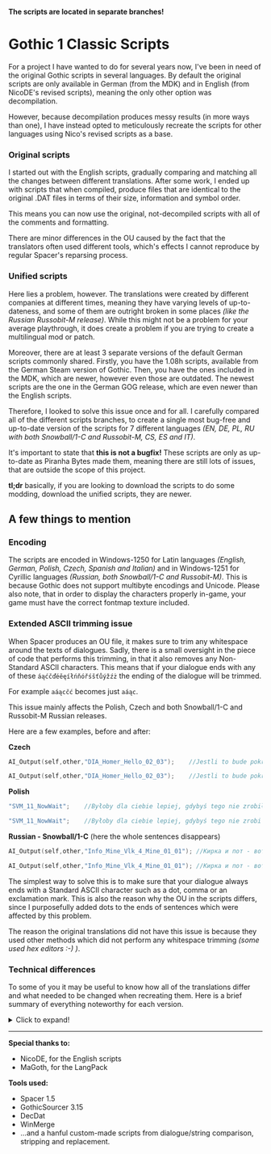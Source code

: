 **The scripts are located in separate branches!**

# Gothic 1 Classic Scripts
For a project I have wanted to do for several years now, I've been in need of the original Gothic scripts in several languages. By default the original scripts are only available in German (from the MDK) and in English (from NicoDE's revised scripts), meaning the only other option was decompilation. 

However, because decompilation produces messy results (in more ways than one), I have instead opted to meticulously recreate the scripts for other languages using Nico's revised scripts as a base.

### Original scripts
I started out with the English scripts, gradually comparing and matching all the changes between different translations.  After some work, I ended up with scripts that when compiled, produce files that are identical to the original .DAT files in terms of their size, information and symbol order.

This means you can now use the original, not-decompiled scripts with all of the comments and formatting. 

There are minor differences in the OU caused by the fact that the translators often used different tools, which's effects I cannot reproduce by regular Spacer's reparsing process.

### Unified scripts
Here lies a problem, however. The translations were created by different companies at different times, meaning they have varying levels of up-to-dateness, and some of them are outright broken in some places *(like the Russian Russobit-M release)*. While this might not be a problem for your average playthrough, it does create a problem if you are trying to create a multilingual mod or patch.

Moreover, there are at least 3 separate versions of the default German scripts commonly shared.
Firstly, you have the 1.08h scripts, available from the German Steam version of Gothic. Then, you have the ones included in the MDK, which are newer, however even those are outdated. The newest scripts are the one in the German GOG release, which are even newer than the English scripts.

Therefore, I looked to solve this issue once and for all. I carefully compared all of the different scripts branches, to create a single most bug-free and up-to-date version of the scripts for 7 different languages *(EN, DE, PL, RU with both Snowball/1-C and Russobit-M, CS, ES and IT)*.

It's important to state that **this is not a bugfix!** These scripts are only as up-to-date as Piranha Bytes made them, meaning there are still lots of issues, that are outside the scope of this project.

**tl;dr**
basically, if you are looking to download the scripts to do some modding, download the unified scripts, they are newer.

## A few things to mention

### Encoding
The scripts are encoded in Windows-1250 for Latin languages *(English, German, Polish, Czech, Spanish and Italian)* and in Windows-1251 for Cyrillic languages *(Russian, both Snowball/1-C and Russobit-M)*. This is because Gothic does not support multibyte encodings and Unicode. Please also note, that in order to display the characters properly in-game, your game must have the correct fontmap texture included.

### Extended ASCII trimming issue
When Spacer produces an OU file, it makes sure to trim any whitespace around the texts of dialogues. Sadly, there is a small oversight in the piece of code that performs this trimming, in that it also removes any Non-Standard ASCII characters. This means that if your dialogue ends with any of these `áąćčďéěęíłńňóřśšťůýžźż` the ending of the dialogue will be trimmed.

For example `aáącčć` becomes just `aáąc`.

This issue mainly affects the Polish, Czech and both Snowball/1-C and Russobit-M Russian releases.

Here are a few examples, before and after:

**Czech**
```d
AI_Output(self,other,"DIA_Homer_Hello_02_03");    //Jestli to bude pokračovat, celá hráz bude co nevidět podhrabaná
```
```d
AI_Output(self,other,"DIA_Homer_Hello_02_03");    //Jestli to bude pokračovat, celá hráz bude co nevidět podhraban
```
**Polish**
```d
"SVM_11_NowWait";    //Byłoby dla ciebie lepiej, gdybyś tego nie zrobił
```
```d
"SVM_11_NowWait";    //Byłoby dla ciebie lepiej, gdybyś tego nie zrobi
```
**Russian - Snowball/1-C** (here the whole sentences disappears)
```d
AI_Output(self,other,"Info_Mine_Vlk_4_Mine_01_01");	//Кирка и пот - вот и все, что здесь есть. Ты пришел и скоро уйдешь…
```
```d
AI_Output(self,other,"Info_Mine_Vlk_4_Mine_01_01");	//Кирка и пот - вот и все, что здесь есть.
```

The simplest way to solve this is to make sure that your dialogue always ends with a Standard ASCII character such as a dot, comma or an exclamation mark. This is also the reason why the OU in the scripts differs, since I purposefully added dots to the ends of sentences which were affected by this problem.

The reason the original translations did not have this issue is because they used other methods which did not perform any whitespace trimming *(some used hex editors :-) )*.

### Technical differences
To some of you it may be useful to know how all of the translations differ and what needed to be changed when recreating them. Here is a brief summary of everything noteworthy for each version.

<details>
  <summary>Click to expand!</summary>

#### German
The newest German scripts have a few differences from the ones in the MDK. Mainly, the In Extremo concert has been disabled and some incorrectly set `self` and `other` keywords have been fixed. 

Sadly, this newest release also introduces an issue with some dialogues missing audio, due to an attempted fix of mistyped dialogue names. In the original release, the ambient info dialogues for SFB 5 and Mine_Vlk 2, 3 and 4 have an incorrect SVM number specified in their dialogue names.

The newest German release "fixed" this by renaming the dialogues to what they should be (e.g. `Info_Mine_Vlk_4_Mine_01_01` -> `Info_Mine_Vlk_4_Mine_04_01`). However, they did so without renaming the audio files or even reparsing the Output Units, meaning that these dialogues are now broken in-game. 

In the Unified scripts I changed these back to the incorrect name, so that way you get to keep the audio.

**Full changelog of what PB changed in said release:**
- Removed unused constant defines [system\MENU\menu_defines.d]
- Changed Bathbabe's name definition to use the newly added constant in text.d [content\AI\Test_Skripts\Testmodelle_Markus.d]
- Added a condition for Orc scouts, warriors and shamans [content\Story\B\B_AssignAmbientInfos.d]
- Changed incorrect SVM numbers in the names of dialogues [content\Story\B\B_AssignAmbientInfos_Mine_Vlk_2.d] [content\Story\B\B_AssignAmbientInfos_Mine_Vlk_3.d] [content\Story\B\B_AssignAmbientInfos_Mine_Vlk_4.d] [content\Story\B\B_AssignAmbientInfos_Sfb_5.d]
- Changed incorrectly used `self` and `other` keywords due to which the hero was opening his mouth while the NPC was talking, and vice versa. [content\Story\B\B_AssignAmbientInfos_Nov_5.d] [content\Story\B\B_AssignAmbientInfos_Tpl_8.d]
- Added ambient infos for Orcs (SVM 17) [content\Story\B\B_AssignAmbientInfos_Orc_17.d]
- Changed functions in B_InExtremo.d to use the newly added `INEXTREMOONSTAGE` variable [content\Story\B\B_InExtremo.d]
- Changed introducechapter in B_Kapitelwechsel to use the newly added constants in text.d [content\Story\CHAPTERS\B_Kapitelwechsel.d]
- Removed In Extremo by preventing them to spawn in the Chapter 2 [content\Story\CHAPTERS\B_Kapitelwechsel.d]
- Changed a log entry back to German which was translated to English in the MDK scripts [content\Story\CHAPTERS\B_Kapitelwechsel.d]
- Added missing dialogue text [content\Story\MISSIONS\DIA_ORC_Shaman.d] [content\Story\MISSIONS\DIA_Vlk_564_Jesse.d]
- Changed at which specific dialogue is the hero given the teleportation spell in the Orc Graveyard (`Info_BaalLukor_RUNES` - > `Info_BaalLukor_DOOR`) and added a condition in case hero already has it [MISSIONS\DIA_GUR_1211_BaalLukor.d]
- Removed the function call to start the In Extermo concert and disabled the dialogue itself [content\Story\MISSIONS\DIA_IE_397_Announcer.d]
- Added dialogues for the In Extremo publikum [content\Story\MISSIONS\DIA_IE_Publikum.d]
- Changed the waypoint at which Kharim begins to sharpen his sword (`OCR_OUTSIDE_HUT_31` -> `OCR_ARENABATTLE_OUTSIDE`) [content\Story\NPC\SLD_729_Kharim.d]
- Added the `inextremoonstage` variable [content\Story\Story_Globals.d]
- Added the `STR_BADENIXE` and `KapWeschsel` constants [content\Story\Text.d]

#### Czech and Polish

The Czech and Polish translation seems to be the same branch, which is not surprising considering they were both made by CD Projekt.

Here is everything that I had to change during reconstruction using the English scripts as base:
- Removed the condition for Orc scouts, warriors and shamans [content\Story\B\B_AssignAmbientInfos.d]
- Removed ambient infos for Orcs (SVM 17) [content\Story\B\B_AssignAmbientInfos_Orc_17.d]
- Changed back the `self` and `other` keywords to be incorrect [content\Story\B\B_AssignAmbientInfos_Tpl_8.d]
- Commented out the condition to start the In Extremo concert completely [content\Story\Chapters\B_Kapitelwechsel.d]
- Removed dialogues for the In Extremo publikum [content\Story\MISSIONS\DIA_IE_Publikum.d]
- Changed the dialogue that starts In Extremo to be inaccessible [content\Story\MISSIONS\DIA_VLK_580_Grim.d]
- Changed the text in Use_XP_Map. Probably intended for font testing [content\Story\NPC\PC_Hero.d]

The Polish version version has some additional changes which are not present in the Czech version:
- Changed the order at strings in G_CanNotUse are concatenated to better fit the Polish language [content\_intern\G_Functions\G_CanNotUse.d] [content\AI\AI_Intern\B_Functions.d]
- Added a new horizontal line in the 6th circle book, meaning that there is now a line right bellow the title (like in all the other magic circle books). This was probably a mistake made by PB that CD Projekt corrected [content\Items\Written.d]
- Changed the order of the "Ore/Items given" constants to be more consistent [content\Story\NPC\Text.d]

#### Russian Snowball/1-C

The Snowball/1-C release appears to have been made using the same branch as the Czech and Polish releases. This is not surprising considering that CD Projekt is mentioned in the credits, meaning there probably was some cooperation behind the scenes.

Other than that, the only real change is that `G_CanNotCast` and `G_CanNotUse` have been adjusted to better fit the Russian language.

#### Russian Russobit-M

The Russobit release seems to have been made without the access to the original scripts by manually editing the compiled OU.bin and OU.dat files. This can be deduced by the symbol order (which is identical to the German 1.08h Steam release) and the fact that the ou.bin file still says `date 25.4.2001 13:6:38 user pankratz`. As a result, waypoint and routine names were sometimes translated causing further issues. The Russobit translation also seems to be based on an older version of the German scripts than the Snowball/1-C version, which is the reason why it contains In Extremo.

#### Spanish and Italian

The Spanish and Italian translations seem to share some things in common with both the newest German and English versions. For one they already contain the `KapWechsel` constants and the broken dialogues from the German release. However, they are not completely identical as they don't have the In Extremo changes and also miss some other text constants.

</details>

---
**Special thanks to:**
- NicoDE, for the English scripts
- MaGoth, for the LangPack

**Tools used:**
- Spacer 1.5
- GothicSourcer 3.15
- DecDat
- WinMerge
- ...and a hanful custom-made scripts from dialogue/string comparison, stripping and replacement.
